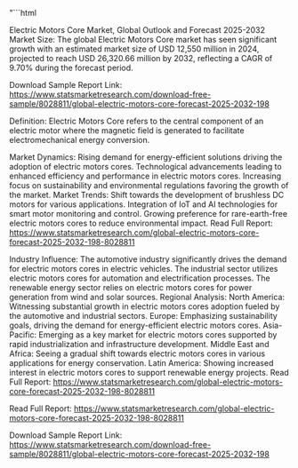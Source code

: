 "```html

Electric Motors Core Market, Global Outlook and Forecast 2025-2032
Market Size:
The global Electric Motors Core market has seen significant growth with an estimated market size of USD 12,550 million in 2024, projected to reach USD 26,320.66 million by 2032, reflecting a CAGR of 9.70% during the forecast period.

Download Sample Report Link: https://www.statsmarketresearch.com/download-free-sample/8028811/global-electric-motors-core-forecast-2025-2032-198

Definition:
Electric Motors Core refers to the central component of an electric motor where the magnetic field is generated to facilitate electromechanical energy conversion.

Market Dynamics:
Rising demand for energy-efficient solutions driving the adoption of electric motors cores.
Technological advancements leading to enhanced efficiency and performance in electric motors cores.
Increasing focus on sustainability and environmental regulations favoring the growth of the market.
Market Trends:
Shift towards the development of brushless DC motors for various applications.
Integration of IoT and AI technologies for smart motor monitoring and control.
Growing preference for rare-earth-free electric motors cores to reduce environmental impact.
Read Full Report: https://www.statsmarketresearch.com/global-electric-motors-core-forecast-2025-2032-198-8028811

Industry Influence:
The automotive industry significantly drives the demand for electric motors cores in electric vehicles.
The industrial sector utilizes electric motors cores for automation and electrification processes.
The renewable energy sector relies on electric motors cores for power generation from wind and solar sources.
Regional Analysis:
North America: Witnessing substantial growth in electric motors cores adoption fueled by the automotive and industrial sectors.
Europe: Emphasizing sustainability goals, driving the demand for energy-efficient electric motors cores.
Asia-Pacific: Emerging as a key market for electric motors cores supported by rapid industrialization and infrastructure development.
Middle East and Africa: Seeing a gradual shift towards electric motors cores in various applications for energy conservation.
Latin America: Showing increased interest in electric motors cores to support renewable energy projects.
Read Full Report: https://www.statsmarketresearch.com/global-electric-motors-core-forecast-2025-2032-198-8028811

Read Full Report: https://www.statsmarketresearch.com/global-electric-motors-core-forecast-2025-2032-198-8028811

Download Sample Report Link: https://www.statsmarketresearch.com/download-free-sample/8028811/global-electric-motors-core-forecast-2025-2032-198

```"
